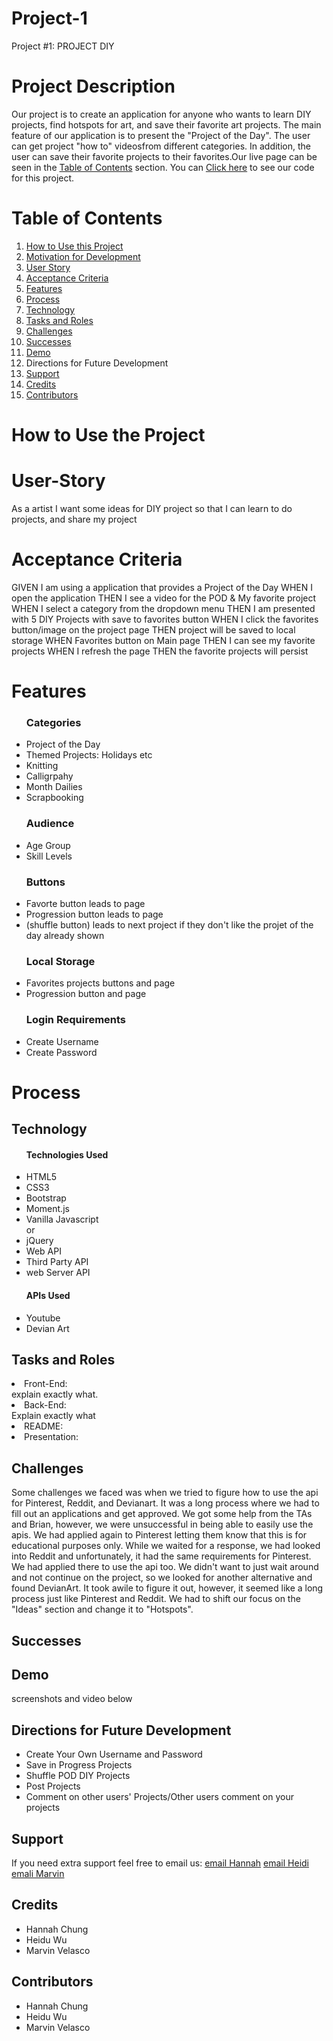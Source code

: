 # Project-1




Project #1: PROJECT DIY





# Project Description
 Our project is to create an application for anyone who wants to learn DIY projects, find hotspots for art, and save their favorite art projects. The main feature of  our application is to present the "Project of the Day". The user can get project "how to" videosfrom different categories. In addition, the user can save their favorite projects to their favorites.Our live page can be seen in the <a href="#Table of Contents">Table of Contents</a> section.  You can <a href=https://github.com/hannybear88/Project-1-Project-DIY/>Click here</a>  to see our code for this project. 

# Table of Contents
<nav>
    <ol>
        <li><a href="#How to Use this Project">How to Use this Project</a></li>
        <li><a href="#Motivation for Development">Motivation for Development</a></li>
        <li><a href="#User-Story">User Story</a></li>
        <li><a href="#Acceptance Criteria">Acceptance Criteria</a></li>
         <li><a href="#Features">Features</a></li>
          <li><a href="#Process">Process</a></li>
            <li><a href="#Technology">Technology</a></li>
             <li><a href="#Tasks and Roles">Tasks and Roles</a></li>
             <li><a href="#Challenges">Challenges</a></li>
             <li><a href="#Successes">Successes</a></li>
             <li><a href="#Demo">Demo</a></li>
        <li><a href="#Directions for Future Development"></a>Directions for Future Development</li>
        <li><a href="#Support">Support</a></li>
        <li><a href="#Credits">Credits</a></li>
        <li><a href="#Contributors">Contributors</a></li>
    </ol>
</nav>

# How to Use the Project

<!-- <a href= https://hannybear88.github.io/Project-1-Project-DIY/>Click here</a> to be directed straight to the deployed application

<img src="./assets/images/hannah-chung-professional-portfolio-screenshot.png" />  -->


# User-Story 

As a artist
I want some ideas for DIY project
so that I can learn to do projects, and share my project

# Acceptance Criteria

GIVEN I am using a application that provides a Project of the Day
WHEN I open the application 
THEN I see a video for the POD & My favorite project
WHEN I select a category from the dropdown menu
THEN I am presented with 5 DIY Projects with save to favorites button
WHEN I click the favorites button/image on the project page
THEN project will be saved to local storage
WHEN Favorites button on Main page
THEN I can see my favorite projects
WHEN I refresh the page
THEN the favorite projects will persist

# Features


<ul>
<h3>Categories</h3>
    <li>Project of the Day</li>
    <li>Themed Projects: Holidays etc</li>
    <li>Knitting</li> 
    <li>Calligrpahy</li> 
    <li>Month Dailies</li> 
    <li>Scrapbooking</li> 
<h3>Audience</h3>
    <li>Age Group</li> 
    <li>Skill Levels</li>
<h3>Buttons</h3>
    <li>Favorte button leads to page</li> 
    <li>Progression button leads to page</li>
<li>(shuffle button) leads to next project if they don't like the projet of the day already shown</li>
<h3>Local Storage</h3>
    <li>Favorites projects buttons and page</li>
    <li>Progression button and page</li>
<h3>Login Requirements</h3>
    <li>Create Username</li>
    <li>Create Password</li>
    </ul> 



# Process

## Technology
<ul>
    <h4>Technologies Used</h4>
    <li>HTML5</li>
    <li>CSS3</li>
    <li>Bootstrap</li>
    <li>Moment.js</li>
    <li>Vanilla Javascript</li> or
    <li>jQuery</li>
    <li>Web API</li>
    <li>Third Party API</li>
    <li>web Server API</li> 
</ul>
<ul>
    <h4>APIs Used</h4>
    <li>Youtube</li>
    <li>Devian Art</li>
</ul>


## Tasks and Roles
<li>Front-End: </li>
explain exactly what.
<li>Back-End: </li>
Explain exactly what
<li>README: </li>
<li>Presentation: </li>

## Challenges
Some challenges we faced was when we tried to figure how to use the api for Pinterest, Reddit, and Devianart. It was a long process where we had to fill out an applications and get approved. We got some help from the TAs and Brian, however, we were unsuccessful in being able to easily use the apis. We had applied again to Pinterest letting them know that this is for educational purposes only. While we waited for a response, we had looked into Reddit and unfortunately, it had the same requirements for Pinterest. We had applied there to use the api too. We didn't want to just wait around and not continue on the project, so we looked for another alternative and found DevianArt. It took awile to figure it out, however, it seemed like a long process just like Pinterest and Reddit. We had to shift our focus on the "Ideas" section and change it to "Hotspots".  



## Successes 




## Demo

screenshots and video below 

## Directions for Future Development
<ul>
    <li>Create Your Own Username and Password</li>
    <li>Save in Progress Projects</li>
    <li>Shuffle POD DIY Projects</li>
    <li>Post Projects</li>
    <li>Comment on other users' Projects/Other users comment on your projects</li>
</ul>



## Support
If you need extra support feel free to email us:
<a href="mailto:hannahkchung88@gmail.com">email Hannah</a>
<a href="heidiwu3388@yahoo.com">email Heidi</a>
<a href="marvinjvelasco@gmail.com">emali Marvin</a>


## Credits
<ul>
    <li>Hannah Chung</li>
    <li>Heidu Wu</li>
    <li>Marvin Velasco</li>
</ul>

## Contributors
<ul>
    <li>Hannah Chung</li>
    <li>Heidu Wu</li>
    <li>Marvin Velasco</li>
</ul>
